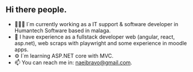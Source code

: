 ## Hi there people.
- 👨🏻‍💻 I´m currently working as a IT support & software developer in Humantech Software based in malaga.
- 🎉 I have experience as a fullstack developer web (angular, react, asp.net), web scraps with playwright and some experience in moodle apps.
- ⚙️ I´m learning ASP.NET core with MVC.
- 📫 You can reach me in: naejbravo@gmail.com.

<!--
**naejbravo/naejbravo** is a ✨ _special_ ✨ repository because its `README.md` (this file) appears on your GitHub profile.

Here are some ideas to get you started:

- 🔭 I’m currently working on ...
- 🌱 I’m currently learning ...
- 👯 I’m looking to collaborate on ...
- 🤔 I’m looking for help with ...
- 💬 Ask me about ...
- 📫 How to reach me: ...
- 😄 Pronouns: ...
- ⚡ Fun fact: ...
-->
